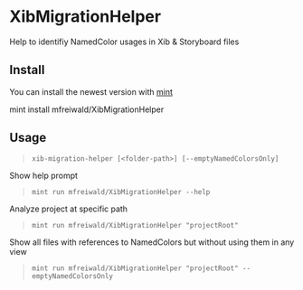 # XibMigrationHelper
Help to identifiy NamedColor usages in Xib &amp; Storyboard files

## Install

You can install the newest version with [mint](https://github.com/yonaskolb/Mint)

mint install mfreiwald/XibMigrationHelper

## Usage

> `xib-migration-helper [<folder-path>] [--emptyNamedColorsOnly]`

Show help prompt
> `mint run mfreiwald/XibMigrationHelper --help`

Analyze project at specific path
> `mint run mfreiwald/XibMigrationHelper "projectRoot"` 

Show all files with references to NamedColors but without using them in any view
> `mint run mfreiwald/XibMigrationHelper "projectRoot" --emptyNamedColorsOnly`
